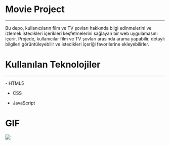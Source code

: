 <h1> Movie Project </h1>
<hr>
Bu depo, kullanıcıların film ve TV şovları hakkında bilgi edinmelerini ve izlemek istedikleri içerikleri keşfetmelerini sağlayan bir web uygulamasını içerir. Projede, kullanıcılar film ve TV şovları arasında arama yapabilir, detaylı bilgileri görüntüleyebilir ve istedikleri içeriği favorilerine ekleyebilirler.<br>

<h1> Kullanılan Teknolojiler </h1>
<hr>
- HTML5 <br>

- CSS <br>

- JavaScript <br>

<h1>GIF</h1>

![](Movie.gif)

